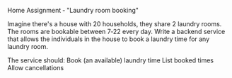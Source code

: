 Home Assignment ‑ "Laundry room booking"

Imagine there's a house with 20 households, they share 2 laundry rooms. The
rooms are bookable between 7‑22 every day. Write a backend service that allows
the individuals in the house to book a laundry time for any laundry room.

The service should:
Book (an available) laundry time
List booked times
Allow cancellations
